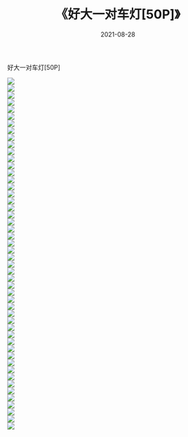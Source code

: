 ﻿---
layout: post
title:  《好大一对车灯[50P]》
date:   2021-08-28
img: http://img.660000.xyz/Sharelink/性感/2021/好大一对车灯[50P]/000.jpg
categories: [美女, 清纯, 唯美]
---

好大一对车灯[50P]

  ![](http://img.660000.xyz/Sharelink/性感/2021/好大一对车灯[50P]/001.jpg) <br> ![](http://img.660000.xyz/Sharelink/性感/2021/好大一对车灯[50P]/002.jpg) <br> ![](http://img.660000.xyz/Sharelink/性感/2021/好大一对车灯[50P]/003.jpg) <br> ![](http://img.660000.xyz/Sharelink/性感/2021/好大一对车灯[50P]/004.jpg) <br> ![](http://img.660000.xyz/Sharelink/性感/2021/好大一对车灯[50P]/005.jpg) <br> ![](http://img.660000.xyz/Sharelink/性感/2021/好大一对车灯[50P]/006.jpg) <br> ![](http://img.660000.xyz/Sharelink/性感/2021/好大一对车灯[50P]/007.jpg) <br> ![](http://img.660000.xyz/Sharelink/性感/2021/好大一对车灯[50P]/008.jpg) <br> ![](http://img.660000.xyz/Sharelink/性感/2021/好大一对车灯[50P]/009.jpg) <br> ![](http://img.660000.xyz/Sharelink/性感/2021/好大一对车灯[50P]/010.jpg) <br> ![](http://img.660000.xyz/Sharelink/性感/2021/好大一对车灯[50P]/011.jpg) <br> ![](http://img.660000.xyz/Sharelink/性感/2021/好大一对车灯[50P]/012.jpg) <br> ![](http://img.660000.xyz/Sharelink/性感/2021/好大一对车灯[50P]/013.jpg) <br> ![](http://img.660000.xyz/Sharelink/性感/2021/好大一对车灯[50P]/014.jpg) <br> ![](http://img.660000.xyz/Sharelink/性感/2021/好大一对车灯[50P]/015.jpg) <br> ![](http://img.660000.xyz/Sharelink/性感/2021/好大一对车灯[50P]/016.jpg) <br> ![](http://img.660000.xyz/Sharelink/性感/2021/好大一对车灯[50P]/017.jpg) <br> ![](http://img.660000.xyz/Sharelink/性感/2021/好大一对车灯[50P]/018.jpg) <br> ![](http://img.660000.xyz/Sharelink/性感/2021/好大一对车灯[50P]/019.jpg) <br> ![](http://img.660000.xyz/Sharelink/性感/2021/好大一对车灯[50P]/020.jpg) <br> ![](http://img.660000.xyz/Sharelink/性感/2021/好大一对车灯[50P]/021.jpg) <br> ![](http://img.660000.xyz/Sharelink/性感/2021/好大一对车灯[50P]/022.jpg) <br> ![](http://img.660000.xyz/Sharelink/性感/2021/好大一对车灯[50P]/023.jpg) <br> ![](http://img.660000.xyz/Sharelink/性感/2021/好大一对车灯[50P]/024.jpg) <br> ![](http://img.660000.xyz/Sharelink/性感/2021/好大一对车灯[50P]/025.jpg) <br> ![](http://img.660000.xyz/Sharelink/性感/2021/好大一对车灯[50P]/026.jpg) <br> ![](http://img.660000.xyz/Sharelink/性感/2021/好大一对车灯[50P]/027.jpg) <br> ![](http://img.660000.xyz/Sharelink/性感/2021/好大一对车灯[50P]/028.jpg) <br> ![](http://img.660000.xyz/Sharelink/性感/2021/好大一对车灯[50P]/029.jpg) <br> ![](http://img.660000.xyz/Sharelink/性感/2021/好大一对车灯[50P]/030.jpg) <br> ![](http://img.660000.xyz/Sharelink/性感/2021/好大一对车灯[50P]/031.jpg) <br> ![](http://img.660000.xyz/Sharelink/性感/2021/好大一对车灯[50P]/032.jpg) <br> ![](http://img.660000.xyz/Sharelink/性感/2021/好大一对车灯[50P]/033.jpg) <br> ![](http://img.660000.xyz/Sharelink/性感/2021/好大一对车灯[50P]/034.jpg) <br> ![](http://img.660000.xyz/Sharelink/性感/2021/好大一对车灯[50P]/035.jpg) <br> ![](http://img.660000.xyz/Sharelink/性感/2021/好大一对车灯[50P]/036.jpg) <br> ![](http://img.660000.xyz/Sharelink/性感/2021/好大一对车灯[50P]/037.jpg) <br> ![](http://img.660000.xyz/Sharelink/性感/2021/好大一对车灯[50P]/038.jpg) <br> ![](http://img.660000.xyz/Sharelink/性感/2021/好大一对车灯[50P]/039.jpg) <br> ![](http://img.660000.xyz/Sharelink/性感/2021/好大一对车灯[50P]/040.jpg) <br> ![](http://img.660000.xyz/Sharelink/性感/2021/好大一对车灯[50P]/041.jpg) <br> ![](http://img.660000.xyz/Sharelink/性感/2021/好大一对车灯[50P]/042.jpg) <br> ![](http://img.660000.xyz/Sharelink/性感/2021/好大一对车灯[50P]/043.jpg) <br> ![](http://img.660000.xyz/Sharelink/性感/2021/好大一对车灯[50P]/044.jpg) <br> ![](http://img.660000.xyz/Sharelink/性感/2021/好大一对车灯[50P]/045.jpg) <br> ![](http://img.660000.xyz/Sharelink/性感/2021/好大一对车灯[50P]/046.jpg) <br> ![](http://img.660000.xyz/Sharelink/性感/2021/好大一对车灯[50P]/047.jpg) <br> ![](http://img.660000.xyz/Sharelink/性感/2021/好大一对车灯[50P]/048.jpg) <br> ![](http://img.660000.xyz/Sharelink/性感/2021/好大一对车灯[50P]/049.jpg) <br> ![](http://img.660000.xyz/Sharelink/性感/2021/好大一对车灯[50P]/050.jpg) <br>